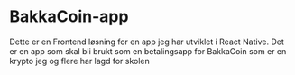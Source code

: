 # BakkaCoin-app

Dette er en Frontend løsning for en app jeg har utviklet i React Native.
Det er en app som skal bli brukt som en betalingsapp for BakkaCoin som er en krypto jeg og flere har lagd for skolen


